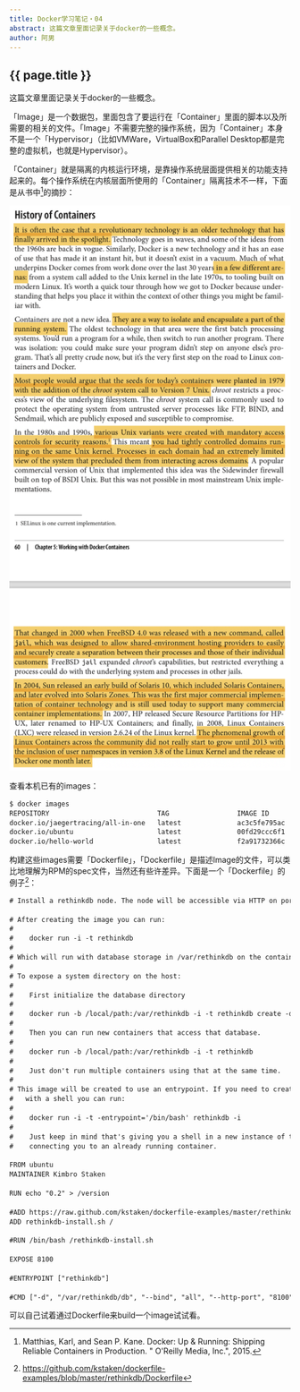 ```yaml
---
title: Docker学习笔记・04
abstract: 这篇文章里面记录关于docker的一些概念。
author: 阿男
---
```


## {{ page.title }}

这篇文章里面记录关于docker的一些概念。

「Image」是一个数据包，里面包含了要运行在「Container」里面的脚本以及所需要的相关的文件。「Image」不需要完整的操作系统，因为「Container」本身不是一个「Hypervisor」（比如VMWare，VirtualBox和Parallel Desktop都是完整的虚拟机，也就是Hypervisor）。

「Container」就是隔离的内核运行环境，是靠操作系统层面提供相关的功能支持起来的。每个操作系统在内核层面所使用的「Container」隔离技术不一样，下面是从书中[^book]的摘抄：

![](https://raw.githubusercontent.com/liweinan/blogpicbackup/master/data/PreviewScreenSnapz001.png)

[^book]: Matthias, Karl, and Sean P. Kane. Docker: Up & Running: Shipping Reliable Containers in Production. " O'Reilly Media, Inc.", 2015.

查看本机已有的images：

```bash
$ docker images
REPOSITORY                           TAG                 IMAGE ID            CREATED             SIZE
docker.io/jaegertracing/all-in-one   latest              ac3c5fe795ac        2 days ago          48.13 MB
docker.io/ubuntu                     latest              00fd29ccc6f1        3 weeks ago         110.5 MB
docker.io/hello-world                latest              f2a91732366c        7 weeks ago         1.848 kB
```

构建这些images需要「Dockerfile」，「Dockerfile」是描述Image的文件，可以类比地理解为RPM的spec文件，当然还有些许差异。下面是一个「Dockerfile」的例子[^dockerfile]：

[^dockerfile]: https://github.com/kstaken/dockerfile-examples/blob/master/rethinkdb/Dockerfile

```txt
# Install a rethinkdb node. The node will be accessible via HTTP on port 8100. The port can be changed.

# After creating the image you can run:
#
#    docker run -i -t rethinkdb
#
# Which will run with database storage in /var/rethinkdb on the containers file system
#
# To expose a system directory on the host:
#
#    First initialize the database directory
#
#    docker run -b /local/path:/var/rethinkdb -i -t rethinkdb create -d /var/rethinkdb/db
#
#    Then you can run new containers that access that database.
#
#    docker run -b /local/path:/var/rethinkdb -i -t rethinkdb
#
#    Just don't run multiple containers using that at the same time.
#
# This image will be created to use an entrypoint. If you need to create a container 
#   with a shell you can run:
#
#    docker run -i -t -entrypoint='/bin/bash' rethinkdb -i
#
#    Just keep in mind that's giving you a shell in a new instance of the image not 
#    connecting you to an already running container.

FROM ubuntu
MAINTAINER Kimbro Staken

RUN echo "0.2" > /version

#ADD https://raw.github.com/kstaken/dockerfile-examples/master/rethinkdb-install.sh /rethinkdb-install.sh
ADD rethinkdb-install.sh /

#RUN /bin/bash /rethinkdb-install.sh

EXPOSE 8100

#ENTRYPOINT ["rethinkdb"]

#CMD ["-d", "/var/rethinkdb/db", "--bind", "all", "--http-port", "8100"] 
```

可以自己试着通过Dockerfile来build一个image试试看。